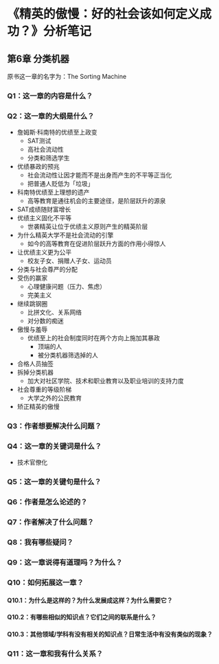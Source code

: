 # 《精英的傲慢：好的社会该如何定义成功？》分析笔记

## 第6章 分类机器

原书这一章的名字为：The Sorting Machine

### Q1：这一章的内容是什么？

### Q2：这一章的大纲是什么？

- 詹姆斯·科南特的优绩至上政变
  - SAT测试
  - 高社会流动性
  - 分类和筛选学生
- 优绩暴政的预兆
  - 社会流动性让因才能而不是出身而产生的不平等正当化
  - 把普通人贬低为「垃圾」
- 科南特优绩至上理想的遗产
  - 高等教育是通往机会的主要途径，是阶层跃升的源泉
- SAT成绩随财富增长
- 优绩主义固化不平等
  - 世袭精英让位于优绩主义原则产生的精英阶层
- 为什么精英大学不是社会流动的引擎
  - 如今的高等教育在促进阶层跃升方面的作用小得惊人
- 让优绩主义更为公平
  - 校友子女、捐赠人子女、运动员
- 分类与社会尊严的分配
- 受伤的赢家
  - 心理健康问题（压力、焦虑）
  - 完美主义
- 继续跳钢圈
  - 比拼文化、关系网络
  - 对分数的痴迷
- 傲慢与羞辱
  - 优绩至上的社会制度同时在两个方向上施加其暴政
    - 顶端的人
    - 被分类机器筛选掉的人
- 合格人员抽签
- 拆掉分类机器
  - 加大对社区学院、技术和职业教育以及职业培训的支持力度
- 社会尊重的等级阶梯
  - 大学之外的公民教育
- 矫正精英的傲慢

### Q3：作者想要解决什么问题？

### Q4：这一章的关键词是什么？

- 技术官僚化

### Q5：这一章的关键句是什么？

### Q6：作者是怎么论述的？

### Q7：作者解决了什么问题？

### Q8：我有哪些疑问？

### Q9：这一章说得有道理吗？为什么？

### Q10：如何拓展这一章？

#### Q10.1：为什么是这样的？为什么发展成这样？为什么需要它？

#### Q10.2：有哪些相似的知识点？它们之间的联系是什么？

#### Q10.3：其他领域/学科有没有相关的知识点？日常生活中有没有类似的现象？

### Q11：这一章和我有什么关系？
